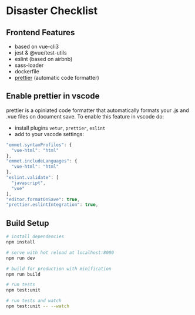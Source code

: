 # Disaster Checklist


## Frontend Features

- based on vue-cli3
- jest & @vue/test-utils
- eslint (based on airbnb)
- sass-loader
- dockerfile
- [prettier](https://prettier.io/) (automatic code formatter)

## Enable prettier in vscode

prettier is a opiniated code formatter that automatically formats your .js and .vue files on document save. To enable this feature in vscode do:

- install plugins `vetur`, `prettier`, `eslint`
- add to your vscode settings:

```javascript
"emmet.syntaxProfiles": {
  "vue-html": "html"
},
"emmet.includeLanguages": {
  "vue-html": "html"
},
"eslint.validate": [
  "javascript",
  "vue"
],
"editor.formatOnSave": true,
"prettier.eslintIntegration": true,
```

## Build Setup

```bash
# install dependencies
npm install

# serve with hot reload at localhost:8080
npm run dev

# build for production with minification
npm run build

# run tests
npm test:unit

# run tests and watch
npm test:unit -- --watch
```

